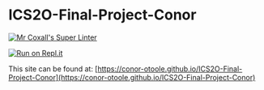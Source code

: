 # ICS2O-Final-Project-Conor

[![Mr Coxall's Super Linter](https://github.com/conor-otoole/ICS2O-Final-Project-Conor/workflows/Mr%20Coxall's%20Super%20Linter/badge.svg)](https://github.com/conor-otoole/ICS2O-Final-Project-Conor/actions/)

[![Run on Repl.it](https://repl.it/badge/github/conor-otoole/ICS2O-Final-Project-Conor)](https://repl.it/github/conor-otoole/ICS2O-Final-Project-Conor)

This site can be found at: [https://conor-otoole.github.io/ICS2O-Final-Project-Conor](https://conor-otoole.github.io/ICS2O-Final-Project-Conor)
